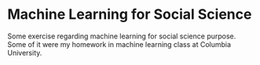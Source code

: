 # Machine Learning for Social Science
Some exercise regarding machine learning for social science purpose.
Some of it were my homework in machine learning class at Columbia University.
